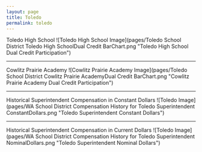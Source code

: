 ```yaml
---
layout: page
title: Toledo
permalink: toledo
---
```



Toledo High School
![Toledo High School Image](pages/Toledo School District Toledo High SchoolDual Credit BarChart.png "Toledo High School Dual Credit Participation")

___

Cowlitz Prairie Academy
![Cowlitz Prairie Academy Image](pages/Toledo School District Cowlitz Prairie AcademyDual Credit BarChart.png "Cowlitz Prairie Academy Dual Credit Participation")

___

Historical Superintendent Compensation in Constant Dollars
![Toledo Image](pages/WA School District Compensation History for Toledo Superintendent ConstantDollars.png "Toledo Superintendent Constant Dollars")

___

Historical Superintendent Compensation in Current Dollars
![Toledo Image](pages/WA School District Compensation History for Toledo Superintendent NominalDollars.png "Toledo Superintendent Nominal Dollars")